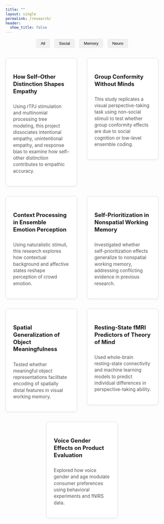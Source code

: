 ```yaml
---
title: ""
layout: single
permalink: /research/
header:
  show_title: false
---
```


<!-- Filter Buttons -->
<div style="text-align:center; margin-bottom: 2rem;">
  <button class="filter-button" onclick="filterSelection('all')">All</button>
  <button class="filter-button" onclick="filterSelection('social')">Social</button>
  <button class="filter-button" onclick="filterSelection('memory')">Memory</button>
  <button class="filter-button" onclick="filterSelection('neuro')">Neuro</button>
</div>

<!-- Project Cards -->
<div class="project-cards">

  <a href="/projects/social/empathy_rtpj" class="card-link social">
    <div class="card">
      <h3>How Self–Other Distinction Shapes Empathy</h3>
      <p>Using rTPJ stimulation and multinomial processing tree modeling, this project dissociates intentional empathy, unintentional empathy, and response bias to examine how self–other distinction contributes to empathic accuracy.</p>
    </div>
  </a>

  <a href="/projects/social/groupbias_perspectivetaking" class="card-link social">
    <div class="card">
      <h3>Group Conformity Without Minds</h3>
      <p>This study replicates a visual perspective-taking task using non-social stimuli to test whether group conformity effects are due to social cognition or low-level ensemble coding.</p>
    </div>
  </a>

  <a href="/projects/social/cep" class="card-link social">
    <div class="card">
      <h3>Context Processing in Ensemble Emotion Perception</h3>
      <p>Using naturalistic stimuli, this research explores how contextual background and affective states reshape perception of crowd emotion.</p>
    </div>
  </a>

  <a href="/projects/memory/spe8vcs" class="card-link memory">
    <div class="card">
      <h3>Self-Prioritization in Nonspatial Working Memory</h3>
      <p>Investigated whether self-prioritization effects generalize to nonspatial working memory, addressing conflicting evidence in previous research.</p>
    </div>
  </a>

  <a href="/projects/memory/meaningfulness" class="card-link memory">
    <div class="card">
      <h3>Spatial Generalization of Object Meaningfulness</h3>
      <p>Tested whether meaningful object representations facilitate encoding of spatially distal features in visual working memory.</p>
    </div>
  </a>

  <a href="/projects/neuro/predicting-empathy" class="card-link neuro">
    <div class="card">
      <h3>Resting-State fMRI Predictors of Theory of Mind</h3>
      <p>Used whole-brain resting-state connectivity and machine learning models to predict individual differences in perspective-taking ability.</p>
    </div>
  </a>

  <a href="/projects/neuro/voice-gender" class="card-link neuro">
    <div class="card">
      <h3>Voice Gender Effects on Product Evaluation</h3>
      <p>Explored how voice gender and age modulate consumer preferences using behavioral experiments and fNIRS data.</p>
    </div>
  </a>

</div>

<!-- Filter Function -->
<script>
function filterSelection(category) {
  const links = document.querySelectorAll('.card-link');
  links.forEach(link => {
    if (category === 'all' || link.classList.contains(category)) {
      link.style.display = 'block';
    } else {
      link.style.display = 'none';
    }
  });
}
filterSelection('all'); // Show all on initial load
</script>

<!-- Style -->
<style>
.filter-button {
  padding: 0.5rem 1rem;
  margin: 0 0.3rem;
  background: #f0f0f0;
  border: none;
  border-radius: 6px;
  cursor: pointer;
  font-weight: 500;
}
.filter-button:hover {
  background: #e0e0e0;
}

.project-cards {
  display: flex;
  flex-wrap: wrap;
  justify-content: center;
  gap: 2rem 2rem;
  margin-top: 1.5rem;
}

.card-link {
  text-decoration: none;
  color: inherit;
  width: calc(50% - 1rem); /* 두 개씩 정렬 */
  transition: transform 0.2s, box-shadow 0.2s;
}

.card-link:hover .card {
  box-shadow: 0 4px 12px rgba(0, 122, 204, 0.2);
  transform: translateY(-2px);
}

.card {
  background: #fff;
  border: 1px solid #ddd;
  border-radius: 10px;
  padding: 1.5rem;
  box-shadow: 0 2px 6px rgba(0,0,0,0.05);
  min-height: 230px;
  display: flex;
  flex-direction: column;
  justify-content: space-between;
}

.card h3 {
  font-size: 1.15rem;
  margin-bottom: 0.75rem;
  line-height: 1.3;
}

.card p {
  font-size: 0.95rem;
  color: #555;
  line-height: 1.4;
}

/* Responsive: 1 column on small screens */
@media screen and (max-width: 768px) {
  .card-link {
    width: 100%;
    max-width: 95%;
  }
}
</style>
